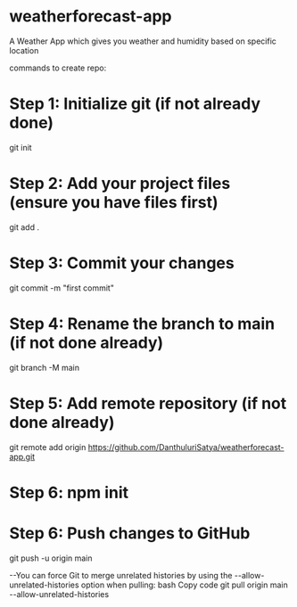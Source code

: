 # weatherforecast-app
A Weather App which gives you weather and humidity based on specific location

commands to create repo:
# Step 1: Initialize git (if not already done)
git init

# Step 2: Add your project files (ensure you have files first)
git add .

# Step 3: Commit your changes
git commit -m "first commit"

# Step 4: Rename the branch to main (if not done already)
git branch -M main

# Step 5: Add remote repository (if not done already)
git remote add origin https://github.com/DanthuluriSatya/weatherforecast-app.git

# Step 6: npm init


# Step 6: Push changes to GitHub
git push -u origin main

--You can force Git to merge unrelated histories by using the --allow-unrelated-histories option when pulling:
bash
Copy code
git pull origin main --allow-unrelated-histories
